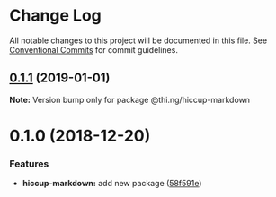 # Change Log

All notable changes to this project will be documented in this file.
See [Conventional Commits](https://conventionalcommits.org) for commit guidelines.

## [0.1.1](https://github.com/thi-ng/umbrella/compare/@thi.ng/hiccup-markdown@0.1.0...@thi.ng/hiccup-markdown@0.1.1) (2019-01-01)

**Note:** Version bump only for package @thi.ng/hiccup-markdown





# 0.1.0 (2018-12-20)


### Features

* **hiccup-markdown:** add new package ([58f591e](https://github.com/thi-ng/umbrella/commit/58f591e))
